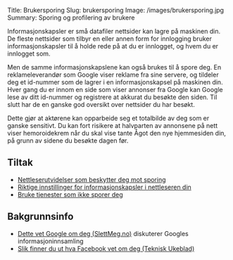 Title: Brukersporing
Slug: brukersporing
Image: /images/brukersporing.jpg
Summary: Sporing og profilering av brukere

Informasjonskapsler er små datafiler nettsider kan lagre på maskinen
din. De fleste nettsider som tilbyr en eller annen form for innlogging
bruker informasjonskapsler til å holde rede på at du er innlogget, og
hvem du er innlogget som.

Men de samme informasjonskapslene kan også brukes til å spore deg. En
reklameleverandør som Google viser reklame fra sine servere, og tildeler
deg et id-nummer som de lagrer i en informasjonskapsel på maskinen din.
Hver gang du er innom en side som viser annonser fra Google kan Google
lese av ditt id-nummer og registrere at akkurat du besøkte den siden.
Til slutt har de en ganske god oversikt over nettsider du har besøkt.

Dette gjør at aktørene kan opparbeide seg et totalbilde av deg som er
ganske sensitivt. Du kan fort risikere at halvparten av annonsene på
nett viser hemoroidekrem når du skal vise tante Ågot den nye hjemmesiden
din, på grunn av sidene du besøkte dagen før.

Tiltak
------

-   [Nettleserutvidelser som beskytter deg mot sporing](/tiltak/nettleserutvidelser/)
-   [Riktige innstillinger for informasjonskapsler i nettleseren din](/tiltak/informasjonskapselinnstillinger/)
-   [Bruke tjenester som ikke sporer deg](/tiltak/tjenester-som-ikke-sporer-deg/)

Bakgrunnsinfo
-------------

-   [Dette vet Google om deg (SlettMeg.no)](https://slettmeg.no/artikler/dette-vet-google-om-deg) diskuterer Googles informasjoninnsamling
-   [Slik finner du ut hva Facebook vet om deg (Teknisk Ukeblad)](http://www.tu.no/t2/2015/06/07/slik-finner-du-ut-hva-facebook-vet-om-deg)

